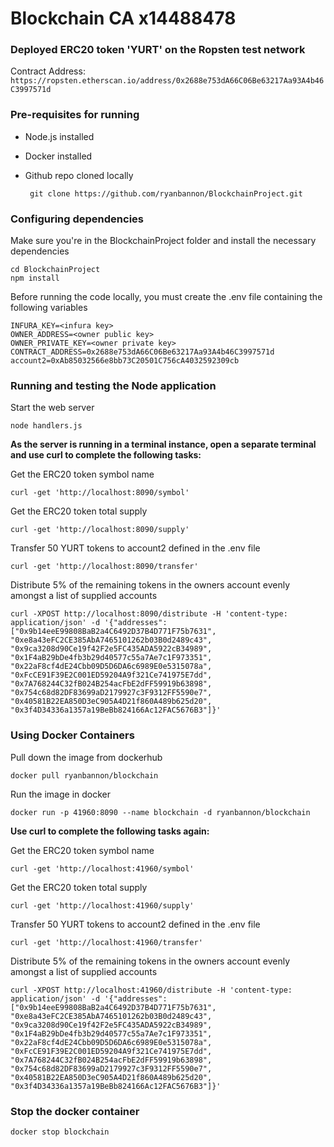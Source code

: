 # Blockchain CA x14488478 #

### Deployed ERC20 token 'YURT' on the Ropsten test network ###
Contract Address: ```https://ropsten.etherscan.io/address/0x2688e753dA66C06Be63217Aa93A4b46C3997571d```

### Pre-requisites for running ###

 - Node.js installed
 - Docker installed
 - Github repo cloned locally
    
        git clone https://github.com/ryanbannon/BlockchainProject.git

### Configuring dependencies ###

Make sure you're in the BlockchainProject folder and install the necessary dependencies

    cd BlockchainProject 
    npm install

Before running the code locally, you must create the .env file containing the following variables

    INFURA_KEY=<infura key>
    OWNER_ADDRESS=<owner public key>
    OWNER_PRIVATE_KEY=<owner private key>
    CONTRACT_ADDRESS=0x2688e753dA66C06Be63217Aa93A4b46C3997571d
    account2=0xAb85032566e8bb73C20501C756cA4032592309cb

### Running and testing the Node application ###

Start the web server

    node handlers.js

**As the server is running in a terminal instance, open a separate terminal and use curl to complete the following tasks:**

Get the ERC20 token symbol name

    curl -get 'http://localhost:8090/symbol'

Get the ERC20 token total supply 

    curl -get 'http://localhost:8090/supply'

Transfer 50 YURT tokens to account2 defined in the .env file

    curl -get 'http://localhost:8090/transfer'

Distribute 5% of the remaining tokens in the owners account evenly amongst a list of supplied accounts

    curl -XPOST http://localhost:8090/distribute -H 'content-type: application/json' -d '{"addresses": ["0x9b14eeE99808BaB2a4C6492D37B4D771F75b7631", "0xe8a43eFC2CE385AbA7465101262b03B0d2489c43", "0x9ca3208d90Ce19f42F2e5FC435ADA5922cB34989", "0x1F4aB29bDe4fb3b29d40577c55a7Ae7c1F973351", "0x22aF8cf4dE24Cbb09D5D6DA6c6989E0e5315078a", "0xFcCE91F39E2C001ED59204A9f321Ce741975E7dd", "0x7A768244C32fB024B254acFbE2dFF59919b63898", "0x754c68d82DF83699aD2179927c3F9312FF5590e7", "0x40581B22EA850D3eC905A4D21f860A489b625d20", "0x3f4D34336a1357a19BeBb824166Ac12FAC5676B3"]}'

### Using Docker Containers ###

Pull down the image from dockerhub

    docker pull ryanbannon/blockchain

Run the image in docker

    docker run -p 41960:8090 --name blockchain -d ryanbannon/blockchain
    
**Use curl to complete the following tasks again:**

Get the ERC20 token symbol name

    curl -get 'http://localhost:41960/symbol'

Get the ERC20 token total supply 

    curl -get 'http://localhost:41960/supply'

Transfer 50 YURT tokens to account2 defined in the .env file

    curl -get 'http://localhost:41960/transfer'

Distribute 5% of the remaining tokens in the owners account evenly amongst a list of supplied accounts

    curl -XPOST http://localhost:41960/distribute -H 'content-type: application/json' -d '{"addresses": ["0x9b14eeE99808BaB2a4C6492D37B4D771F75b7631", "0xe8a43eFC2CE385AbA7465101262b03B0d2489c43", "0x9ca3208d90Ce19f42F2e5FC435ADA5922cB34989", "0x1F4aB29bDe4fb3b29d40577c55a7Ae7c1F973351", "0x22aF8cf4dE24Cbb09D5D6DA6c6989E0e5315078a", "0xFcCE91F39E2C001ED59204A9f321Ce741975E7dd", "0x7A768244C32fB024B254acFbE2dFF59919b63898", "0x754c68d82DF83699aD2179927c3F9312FF5590e7", "0x40581B22EA850D3eC905A4D21f860A489b625d20", "0x3f4D34336a1357a19BeBb824166Ac12FAC5676B3"]}'

### Stop the docker container ###

    docker stop blockchain